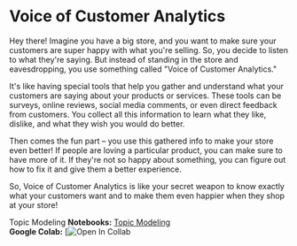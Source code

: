 # Voice of Customer Analytics

Hey there! Imagine you have a big store, and you want to make sure your customers are super happy with what you're selling. So, you decide to listen to what they're saying. But instead of standing in the store and eavesdropping, you use something called "Voice of Customer Analytics." 

It's like having special tools that help you gather and understand what your customers are saying about your products or services. These tools can be surveys, online reviews, social media comments, or even direct feedback from customers. You collect all this information to learn what they like, dislike, and what they wish you would do better.

Then comes the fun part – you use this gathered info to make your store even better! If people are loving a particular product, you can make sure to have more of it. If they're not so happy about something, you can figure out how to fix it and give them a better experience.

So, Voice of Customer Analytics is like your secret weapon to know exactly what your customers want and to make them even happier when they shop at your store!

Topic Modeling
**Notebooks:** [Topic Modeling](./NLP_TAI_ZAN_RATCHABURI.ipynb)  
**Google Colab:** [![Open In Collab](https://github.com/Superbom99/MADT8101-SEMINAR-IN-ADVANCED-ANALYTICS/blob/10af74b2acd5029162e031d3148892aa3e7a1edf/Workshop%206%20-%20Voice%20of%20Customer%20Analytics/NLP_TAI_ZAN_RATCHABURI.ipynb)
